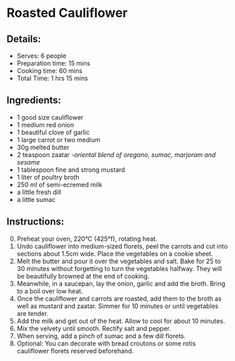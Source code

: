 # Roasted Cauliflower

## Details:
* Serves: 6 people
* Preparation time: 15 mins
* Cooking time: 60 mins
* Total Time: 1 hrs 15 mins

## Ingredients:
* 1 good size cauliflower
* 1 medium red onion
* 1 beautiful clove of garlic
* 1 large carrot or two medium
* 30g melted butter
* 2 teaspoon zaatar -*oriental blend of oregano, sumac, marjoram and sesame*
* 1 tablespoon fine and strong mustard
* 1 liter of poultry broth
* 250 ml of semi-ecremed milk
* a little fresh dill
* a little sumac

## Instructions:
0. Preheat your oven, 220°C (425°f), rotating heat.
1. Undo cauliflower into medium-sized florets, peel the carrots and cut into sections about 1.5cm wide. Place the vegetables on a cookie sheet.
2. Melt the butter and pour it over the vegetables and salt. Bake for 25 to 30 minutes without forgetting to turn the vegetables halfway. They will be beautifully browned at the end of cooking.
3. Meanwhile, in a saucepan, lay the onion, garlic and add the broth. Bring to a boil over low heat.
4. Once the cauliflower and carrots are roasted, add them to the broth as well as mustard and zaatar. Simmer for 10 minutes or until vegetables are tender.
5. Add the milk and get out of the heat. Allow to cool for about 10 minutes.
6. Mix the velvety until smooth. Rectify salt and pepper.
7. When serving, add a pinch of sumac and a few dill florets.
8. Optional: You can decorate with bread croutons or some rotis cauliflower florets reserved beforehand.
